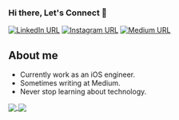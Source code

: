 ### Hi there, Let's Connect 👋
[![LinkedIn URL](https://img.shields.io/static/v1?color=red&label=linkedin&logo=linkedin&logoColor=white&style=for-the-badge&message=Connect)](https://www.linkedin.com/in/william-gho-b90619b7)
[![Instagram URL](https://img.shields.io/static/v1?color=purple&label=Instagram&logo=Instagram&logoColor=white&style=for-the-badge&message=follow)](https://www.instagram.com/wliam_)
[![Medium URL](https://img.shields.io/static/v1?color=green&label=medium&logo=Medium&logoColor=white&style=for-the-badge&message=Connect)](https://williamgho.medium.com/)


## About me
- Currently work as an iOS engineer.
- Sometimes writing at Medium.
- Never stop learning about technology.

<a href="https://github.com/wliam06/">
  <img align="center" src="https://github-readme-stats.vercel.app/api?username=wliam06&count_private=true&show_icons=true&theme=dracula&hide_border=false" />
</a> 

<a href="https://github.com/wliam06/">
  <img align="center" src="https://github-readme-stats.vercel.app/api/top-langs/?username=wliam06&layout=compact&theme=dracula&hide_border=false&count_private=true" />
</a>

<!--
**wliam06/wliam06** is a ✨ _special_ ✨ repository because its `README.md` (this file) appears on your GitHub profile.

Here are some ideas to get you started:

- 🔭 I’m currently working on ...
- 🌱 I’m currently learning ...
- 👯 I’m looking to collaborate on ...
- 🤔 I’m looking for help with ...
- 💬 Ask me about ...
- 📫 How to reach me: ...
- 😄 Pronouns: ...
- ⚡ Fun fact: ...
-->
